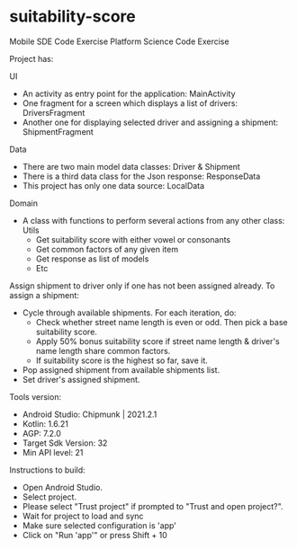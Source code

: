 # suitability-score

Mobile SDE Code Exercise
Platform Science Code Exercise

Project has:

UI

- An activity as entry point for the application: MainActivity
- One fragment for a screen which displays a list of drivers: DriversFragment
- Another one for displaying selected driver and assigning a shipment: ShipmentFragment

Data

- There are two main model data classes: Driver & Shipment
- There is a third data class for the Json response: ResponseData
- This project has only one data source: LocalData

Domain

- A class with functions to perform several actions from any other class: Utils
    - Get suitability score with either vowel or consonants
    - Get common factors of any given item
    - Get response as list of models
    - Etc

Assign shipment to driver only if one has not been assigned already. To assign a shipment:

- Cycle through available shipments. For each iteration, do:
    - Check whether street name length is even or odd. Then pick a base suitability score.
    - Apply 50% bonus suitability score if street name length & driver's name length share common
      factors.
    - If suitability score is the highest so far, save it.
- Pop assigned shipment from available shipments list.
- Set driver's assigned shipment.

Tools version:

- Android Studio: Chipmunk | 2021.2.1
- Kotlin: 1.6.21
- AGP: 7.2.0
- Target Sdk Version: 32
- Min API level: 21

Instructions to build:

- Open Android Studio.
- Select project.
- Please select "Trust project" if prompted to "Trust and open project?".
- Wait for project to load and sync
- Make sure selected configuration is 'app'
- Click on "Run 'app'" or press Shift + 10